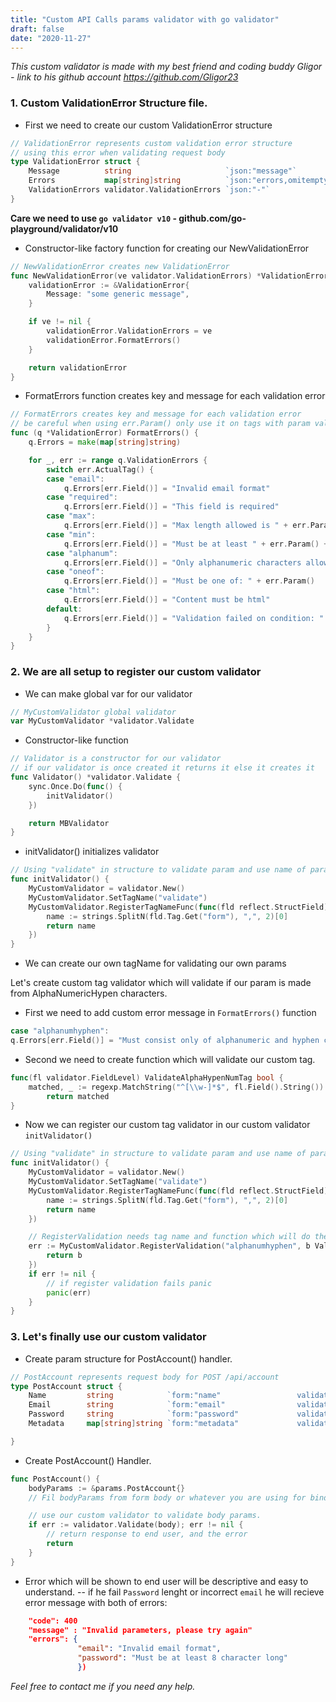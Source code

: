 ```yaml
---
title: "Custom API Calls params validator with go validator"
draft: false
date: "2020-11-27"
---
```

 

 *This custom validator is made with my best friend and coding buddy Gligor - link to his github account https://github.com/Gligor23*


### 1. Custom ValidationError Structure file.
- First we need to create our custom ValidationError structure 

```Go
// ValidationError represents custom validation error structure
// using this error when validating request body
type ValidationError struct {
	Message          string                     `json:"message"`
	Errors           map[string]string          `json:"errors,omitempty"`
	ValidationErrors validator.ValidationErrors `json:"-"`
}
```
**Care we need to use `go validator v10` - github.com/go-playground/validator/v10**


- Constructor-like factory function for creating our NewValidationError


```Go
// NewValidationError creates new ValidationError
func NewValidationError(ve validator.ValidationErrors) *ValidationError {
	validationError := &ValidationError{
		Message: "some generic message",
	}

	if ve != nil {
		validationError.ValidationErrors = ve
		validationError.FormatErrors()
	}

	return validationError
}
```


- FormatErrors function creates key and message for each validation error

```Go
// FormatErrors creates key and message for each validation error
// be careful when using err.Param() only use it on tags with param value (ex: max=1)
func (q *ValidationError) FormatErrors() {
	q.Errors = make(map[string]string)

	for _, err := range q.ValidationErrors {
		switch err.ActualTag() {
		case "email":
			q.Errors[err.Field()] = "Invalid email format"
		case "required":
			q.Errors[err.Field()] = "This field is required"
		case "max":
			q.Errors[err.Field()] = "Max length allowed is " + err.Param()
		case "min":
			q.Errors[err.Field()] = "Must be at least " + err.Param() + " character long"
		case "alphanum":
			q.Errors[err.Field()] = "Only alphanumeric characters allowed"
		case "oneof":
			q.Errors[err.Field()] = "Must be one of: " + err.Param()
		case "html":
			q.Errors[err.Field()] = "Content must be html"
		default:
			q.Errors[err.Field()] = "Validation failed on condition: " + err.ActualTag()
		}
	}
}
```


### 2. We are all setup to register our custom validator 

- We can make global var for our validator


```Go
// MyCustomValidator global validator
var MyCustomValidator *validator.Validate
```

- Constructor-like function

```Go
// Validator is a constructor for our validator
// if our validator is once created it returns it else it creates it
func Validator() *validator.Validate {
	sync.Once.Do(func() {
		initValidator()
	})

	return MBValidator
}
```

- initValidator() initializes validator

```Go
// Using "validate" in structure to validate param and use name of param from form:"bla"
func initValidator() {
	MyCustomValidator = validator.New()
	MyCustomValidator.SetTagName("validate")
	MyCustomValidator.RegisterTagNameFunc(func(fld reflect.StructField) string {
		name := strings.SplitN(fld.Tag.Get("form"), ",", 2)[0]
		return name
	})
}
```

- We can  create our own tagName for validating our own params 

Let's create custom tag validator which will validate if our param is made from AlphaNumericHypen characters.

* First we need to add custom error message in `FormatErrors()` function 

```Go
case "alphanumhyphen":
q.Errors[err.Field()] = "Must consist only of alphanumeric and hyphen characters"
```

* Second we need to create  function which will validate our custom tag.

```Go
func(fl validator.FieldLevel) ValidateAlphaHypenNumTag bool {
	matched, _ := regexp.MatchString("^[\\w-]*$", fl.Field().String())
		return matched
}
```

* Now we can register our custom tag validator in our custom validator `initValidator()`

```Go
// Using "validate" in structure to validate param and use name of param from form:"bla"
func initValidator() {
	MyCustomValidator = validator.New()
	MyCustomValidator.SetTagName("validate")
	MyCustomValidator.RegisterTagNameFunc(func(fld reflect.StructField) string {
		name := strings.SplitN(fld.Tag.Get("form"), ",", 2)[0]
		return name
	})

	// RegisterValidation needs tag name and function which will do the validation.
	err := MyCustomValidator.RegisterValidation("alphanumhyphen", b ValidateAlphaHypenNumTag) {
		return b
	})
	if err != nil {
		// if register validation fails panic
		panic(err)
	}
}
```


### 3. Let's finally use our custom validator

- Create param structure for PostAccount() handler.

```Go
// PostAccount represents request body for POST /api/account
type PostAccount struct {
	Name         string            `form:"name" 		        validate:"required,max=191"`
	Email 		 string            `form:"email"                validate:"required,email,max=191"`
	Password	 string            `form:"password" 	        validate:"required,min=8"`
	Metadata     map[string]string `form:"metadata"             validate:"omitempty,dive,keys,required,alphanumhyphen,endkeys,required"`

}
```

- Create PostAccount() Handler.

```Go
func PostAccount() {
	bodyParams := &params.PostAccount{}
	// Fil bodyParams from form body or whatever you are using for binding.

	// use our custom validator to validate body params.
	if err := validator.Validate(body); err != nil {
		// return response to end user, and the error
		return
	}
}
```

* Error which will be shown to end user will be descriptive and easy to understand.
-- if he fail `Password` lenght or incorrect `email` he will recieve error message with both of errors:

```JSON
	"code": 400
	"message" : "Invalid parameters, please try again"
	"errors": {
			   "email": "Invalid email format", 
			   "password": "Must be at least 8 character long"
			   })
```

*Feel free to contact me if you need any help.*
